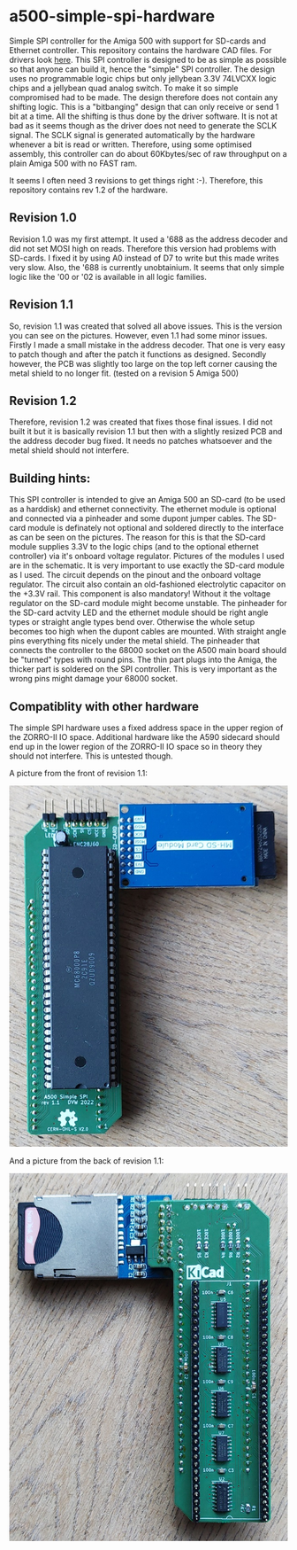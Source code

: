 # a500-simple-spi-hardware
Simple SPI controller for the Amiga 500 with support for SD-cards and Ethernet controller.
This repository contains the hardware CAD files.
For drivers look [here](https://github.com/Mathesar/a500-simple-spi-drivers).
This SPI controller is designed to be as simple as possible so that anyone can build it, hence the "simple" SPI controller.
The design uses no programmable logic chips but only jellybean 3.3V 74LVCXX logic chips and a jellybean quad analog switch.
To make it so simple compromised had to be made. The design therefore does not contain any shifting logic. This is a "bitbanging" design that can only receive or send 1 bit at a time. All the shifting is thus done by the driver software. It is not at bad as it seems though as the driver does not need to generate the SCLK signal.
The SCLK signal is generated automatically by the hardware whenever a bit is read or written. Therefore, using some optimised assembly, this controller can do about 60Kbytes/sec of raw throughput on a plain Amiga 500 with no FAST ram.

It seems I often need 3 revisions to get things right :-). Therefore, this repository contains rev 1.2 of the hardware.

## Revision 1.0
Revision 1.0 was my first attempt. It used a '688 as the address decoder and did not set MOSI high on reads.
Therefore this version had problems with SD-cards. I fixed it by using A0 instead of D7 to write but this made writes very slow.
Also, the '688 is currently unobtainium. It seems that only simple logic like the '00 or '02 is available in all logic families.

## Revision 1.1
So, revision 1.1 was created that solved all above issues. This is the version you can see on the pictures.
However, even 1.1 had some minor issues. Firstly I made a small mistake in the address decoder. That one is very easy to patch though and after the patch it functions as designed. Secondly however, the PCB was slightly too large on the top left corner causing the metal shield to no longer fit. (tested on a revision 5 Amiga 500)

## Revision 1.2
Therefore, revision 1.2 was created that fixes those final issues. I did not built it but it is basically revision 1.1 but then with a slightly resized PCB and the address decoder bug fixed. It needs no patches whatsoever and the metal shield should not interfere.

## Building hints:
This SPI controller is intended to give an Amiga 500 an SD-card (to be used as a harddisk) and ethernet connectivity. 
The ethernet module is optional and connected via a pinheader and some dupont jumper cables. The SD-card module is definately not optional and soldered directly to the interface as can be seen on the pictures. The reason for this is that the SD-card module supplies 3.3V to the logic chips (and to the optional ethernet controller) via it's onboard voltage regulator.
Pictures of the modules I used are in the schematic. It is very important to use exactly the SD-card module as I used. The circuit depends on the pinout and the onboard voltage regulator. The circuit also contain an old-fashioned electrolytic capacitor on the +3.3V rail. This component is also mandatory! Without it the voltage regulator on the SD-card module might become unstable.
The pinheader for the SD-card actvity LED and the ethernet module should be right angle types or straight angle types bend over. Otherwise the whole setup becomes too high when the dupont cables are mounted. With straight angle pins everything fits nicely under the metal shield.
The pinheader that connects the controller to the 68000 socket on the A500 main board should be "turned" types with round pins. The thin part plugs into the Amiga, the thicker part is soldered on the SPI controller. This is very important as the wrong pins might damage your 68000 socket.

## Compatiblity with other hardware
The simple SPI hardware uses a fixed address space in the upper region of the ZORRO-II IO space. Additional hardware like the A590 sidecard should end up in the lower region of the ZORRO-II IO space so in theory they should not interfere. This is untested though.

A picture from the front of revision 1.1:

![Front](/pictures/simple_spi_front.jpg)

And a picture from the back of revision 1.1:

![Back](/pictures/simple_spi_back.jpg)
